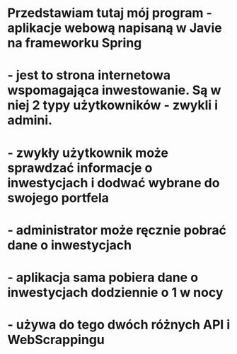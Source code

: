 # Przedstawiam tutaj mój program - aplikacje webową napisaną w Javie na frameworku Spring
# - jest to strona internetowa wspomagająca inwestowanie. Są w niej 2 typy użytkowników - zwykli i admini.
#    - zwykły użytkownik może sprawdzać informacje o inwestycjach i dodwać wybrane do swojego portfela
#    - administrator może ręcznie pobrać dane o inwestycjach
#    - aplikacja sama pobiera dane o inwestycjach dodziennie o 1 w nocy
#        - używa do tego dwóch różnych API i WebScrappingu
